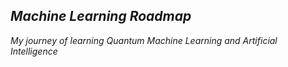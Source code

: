 ## _Machine Learning Roadmap_
_My journey of learning Quantum Machine Learning and Artificial Intelligence_
